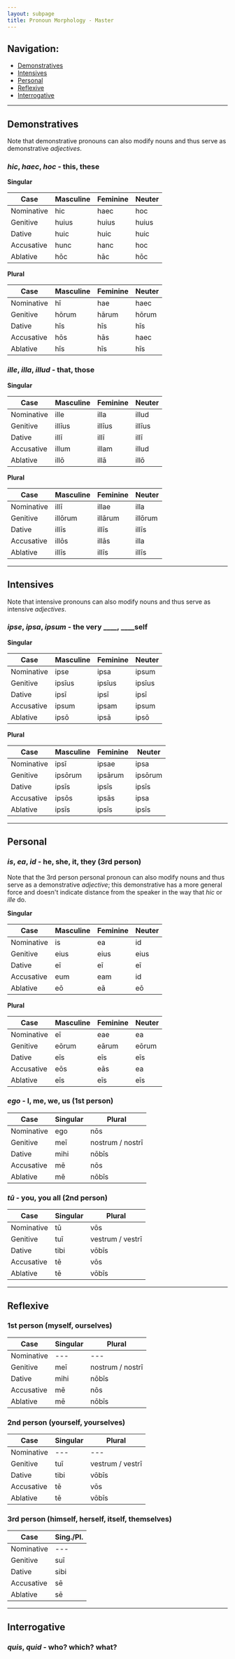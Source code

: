 ```yaml
---
layout: subpage
title: Pronoun Morphology - Master
---
```


## Navigation:
- [Demonstratives](#demonstratives)
- [Intensives](#intensives)
- [Personal](#personal)
- [Reflexive](#reflexive)
- [Interrogative](#interrogative)

***

## Demonstratives

Note that demonstrative pronouns can also modify nouns and thus serve as demonstrative *adjectives*.

### *hic*, *haec*, *hoc* - this, these

**Singular**

| Case      | Masculine |Feminine |Neuter |
| ----------- | ----------- | ----------- | ----------- |
| Nominative    | hic       | haec       |hoc       |
| Genitive   | huius        | huius  |huius  |
| Dative   | huic        | huic  |huic  |
| Accusative   | hunc        | hanc  |hoc  |
| Ablative   | hōc        | hāc  |hōc  |

**Plural**

| Case      | Masculine |Feminine |Neuter |
| ----------- | ----------- | ----------- | ----------- |
| Nominative    | hī       | hae       |haec       |
| Genitive   | hōrum        | hārum  |hōrum  |
| Dative   | hīs        | hīs  |hīs  |
| Accusative   | hōs        | hās  |haec  |
| Ablative   | hīs        | hīs  |hīs  |

### *ille*, *illa*, *illud* - that, those

**Singular**

| Case      | Masculine |Feminine |Neuter |
| ----------- | ----------- | ----------- | ----------- |
| Nominative    | ille       | illa       |illud       |
| Genitive   | illīus        | illīus  |illīus  |
| Dative   | illī        | illī  |illī  |
| Accusative   | illum        | illam  |illud  |
| Ablative   | illō        | illā  |illō  |

**Plural**

| Case      | Masculine |Feminine |Neuter |
| ----------- | ----------- | ----------- | ----------- |
| Nominative    | illī       | illae       |illa       |
| Genitive   | illōrum        | illārum  |illōrum  |
| Dative   | illīs        | illīs  |illīs  |
| Accusative   | illōs        | illās  |illa  |
| Ablative   | illīs        | illīs  |illīs  |

***

## Intensives

Note that intensive pronouns can also modify nouns and thus serve as intensive *adjectives*.

### *ipse*, *ipsa*, *ipsum* - the very ____, ____self

**Singular**

| Case      | Masculine |Feminine |Neuter |
| ----------- | ----------- | ----------- | ----------- |
| Nominative    | ipse       | ipsa      |ipsum       |
| Genitive   | ipsīus        | ipsīus  |ipsīus  |
| Dative   | ipsī        | ipsī  |ipsī  |
| Accusative   | ipsum        | ipsam  |ipsum  |
| Ablative   | ipsō        | ipsā  |ipsō  |

**Plural**

| Case      | Masculine |Feminine |Neuter |
| ----------- | ----------- | ----------- | ----------- |
| Nominative    | ipsī       | ipsae       |ipsa       |
| Genitive   | ipsōrum        | ipsārum  |ipsōrum  |
| Dative   | ipsīs        | ipsīs  |ipsīs  |
| Accusative   | ipsōs        | ipsās  |ipsa  |
| Ablative   | ipsīs        | ipsīs  |ipsīs  |

***

## Personal

### *is*, *ea*, *id* - he, she, it, they (3rd person)

Note that the 3rd person personal pronoun can also modify nouns and thus serve as a demonstrative *adjective*; this demonstrative has a more general force and doesn't indicate distance from the speaker in the way that *hic* or *ille* do.

**Singular**

| Case      | Masculine |Feminine |Neuter |
| ----------- | ----------- | ----------- | ----------- |
| Nominative    | is       | ea       |id       |
| Genitive   | eius        | eius  |eius  |
| Dative   | eī        | eī  |eī  |
| Accusative   | eum        | eam  |id  |
| Ablative   | eō        | eā  |eō  |

**Plural**

| Case      | Masculine |Feminine |Neuter |
| ----------- | ----------- | ----------- | ----------- |
| Nominative    | eī       | eae       |ea       |
| Genitive   | eōrum        | eārum  |eōrum  |
| Dative   | eīs        | eīs  |eīs  |
| Accusative   | eōs        | eās  |ea  |
| Ablative   | eīs        | eīs  |eīs  |

### *ego* - I, me, we, us (1st person)

| Case      | Singular |Plural |
| ----------- | ----------- | ----------- |
| Nominative    | ego       | nōs       |
| Genitive   | meī        | nostrum / nostrī  |
| Dative   | mihi        | nōbīs  |
| Accusative   | mē        | nōs  |
| Ablative   | mē        | nōbīs |

### *tū* - you, you all (2nd person)

| Case      | Singular |Plural |
| ----------- | ----------- | ----------- |
| Nominative    | tū       | vōs       |
| Genitive   | tuī        | vestrum / vestrī  |
| Dative   | tibi        | vōbīs  |
| Accusative   | tē        | vōs  |
| Ablative   | tē        | vōbīs  |

***

## Reflexive

### 1st person (myself, ourselves)

| Case      | Singular |Plural |
| ----------- | ----------- | ----------- |
| Nominative    | ---       | ---       |
| Genitive   | meī        | nostrum / nostrī  |
| Dative   | mihi        | nōbīs  |
| Accusative   | mē        | nōs  |
| Ablative   | mē        | nōbīs |

### 2nd person (yourself, yourselves)

| Case      | Singular |Plural |
| ----------- | ----------- | ----------- |
| Nominative    | ---       | ---       |
| Genitive   | tuī        | vestrum / vestrī  |
| Dative   | tibi        | vōbīs  |
| Accusative   | tē        | vōs  |
| Ablative   | tē        | vōbīs  |

### 3rd person (himself, herself, itself, themselves)

| Case      | Sing./Pl. |
| ----------- | ----------- |
| Nominative    | ---       |
| Genitive   | suī        |
| Dative   | sibi        |
| Accusative   | sē        |
| Ablative   | sē        |

***

## Interrogative

### *quis*, *quid* - who? which? what?
